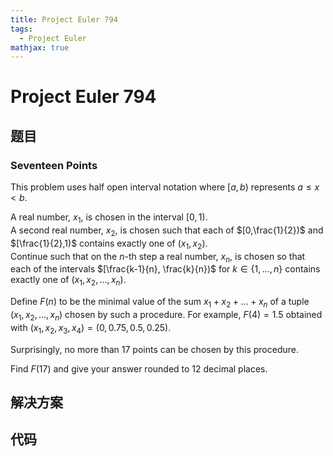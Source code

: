 ```yaml
---
title: Project Euler 794
tags:
  - Project Euler
mathjax: true
---
```

<escape><!-- more --></escape>
    
# Project Euler 794
## 题目
### Seventeen Points

This problem uses half open interval notation where $[a,b)$ represents $a \le x < b$.

A real number, $x_1$, is chosen in the interval $[0,1)$.<br />
A second real number, $x_2$, is chosen such that each of $[0,\frac{1}{2})$ and $[\frac{1}{2},1)$ contains exactly one of $(x_1, x_2)$.<br />
Continue such that on the $n$-th step a real number, $x_n$, is chosen so that each of the intervals $[\frac{k-1}{n}, \frac{k}{n})$ for $k \in \{1, \dots, n\}$ contains exactly one of $(x_1, x_2, \dots, x_n)$.

Define $F(n)$ to be the minimal value of the sum $x_1 + x_2 + \dots + x_n$ of a tuple $(x_1, x_2, \dots, x_n)$ chosen by such a procedure. For example, $F(4) = 1.5$ obtained with $(x_1, x_2, x_3, x_4) = (0, 0.75, 0.5, 0.25)$.

Surprisingly, no more than $17$ points can be chosen by this procedure. 

Find $F(17)$ and give your answer rounded to 12 decimal places.


## 解决方案


## 代码


